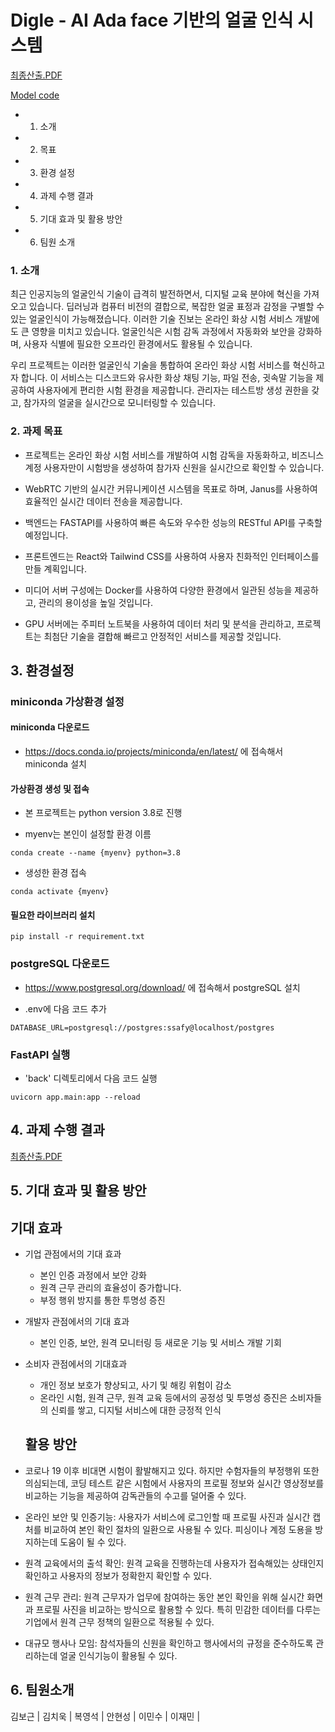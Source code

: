 # Digle - AI Ada face 기반의 얼굴 인식 시스템

[ 최종산출.PDF ](https://github.com/Chosamee/Digle-WebRTC/blob/master/%EC%B5%9C%EC%A2%85%EC%82%B0%EC%B6%9C.pdf)


[ Model code ](https://github.com/Chosamee/SimpleFaceSimilarityChecker-UseAdaFace)


-   1. 소개

-   2. 목표

-   3. 환경 설정

-   4. 과제 수행 결과

-   5. 기대 효과 및 활용 방안

-   6. 팀원 소개

### 1. 소개

최근 인공지능의 얼굴인식 기술이 급격히 발전하면서, 디지털 교육 분야에 혁신을 가져오고 있습니다. 딥러닝과 컴퓨터 비전의 결합으로, 복잡한 얼굴 표정과 감정을 구별할 수 있는 얼굴인식이 가능해졌습니다. 이러한 기술 진보는 온라인 화상 시험 서비스 개발에도 큰 영향을 미치고 있습니다. 얼굴인식은 시험 감독 과정에서 자동화와 보안을 강화하며, 사용자 식별에 필요한 오프라인 환경에서도 활용될 수 있습니다.

우리 프로젝트는 이러한 얼굴인식 기술을 통합하여 온라인 화상 시험 서비스를 혁신하고자 합니다. 이 서비스는 디스코드와 유사한 화상 채팅 기능, 파일 전송, 귓속말 기능을 제공하여 사용자에게 편리한 시험 환경을 제공합니다. 관리자는 테스트방 생성 권한을 갖고, 참가자의 얼굴을 실시간으로 모니터링할 수 있습니다.

### 2. 과제 목표

-   프로젝트는 온라인 화상 시험 서비스를 개발하여 시험 감독을 자동화하고, 비즈니스 계정 사용자만이 시험방을 생성하여 참가자 신원을 실시간으로 확인할 수 있습니다.

-   WebRTC 기반의 실시간 커뮤니케이션 시스템을 목표로 하며, Janus를 사용하여 효율적인 실시간 데이터 전송을 제공합니다.

-   백엔드는 FASTAPI를 사용하여 빠른 속도와 우수한 성능의 RESTful API를 구축할 예정입니다.

-   프론트엔드는 React와 Tailwind CSS를 사용하여 사용자 친화적인 인터페이스를 만들 계획입니다.

-   미디어 서버 구성에는 Docker를 사용하여 다양한 환경에서 일관된 성능을 제공하고, 관리의 용이성을 높일 것입니다.

-   GPU 서버에는 주피터 노트북을 사용하여 데이터 처리 및 분석을 관리하고, 프로젝트는 최첨단 기술을 결합해 빠르고 안정적인 서비스를 제공할 것입니다.

## 3. 환경설정

### miniconda 가상환경 설정

#### miniconda 다운로드

-   https://docs.conda.io/projects/miniconda/en/latest/ 에 접속해서 miniconda 설치

#### 가상환경 생성 및 접속

-   본 프로젝트는 python version 3.8로 진행

-   myenv는 본인이 설정할 환경 이름

```
conda create --name {myenv} python=3.8
```

-   생성한 환경 접속

```
conda activate {myenv}
```

#### 필요한 라이브러리 설치

```
pip install -r requirement.txt
```

### postgreSQL 다운로드

-   https://www.postgresql.org/download/ 에 접속해서 postgreSQL 설치

-   .env에 다음 코드 추가

```
DATABASE_URL=postgresql://postgres:ssafy@localhost/postgres
```

### FastAPI 실행

-   'back' 디렉토리에서 다음 코드 실행

```
uvicorn app.main:app --reload
```

## 4. 과제 수행 결과

[ 최종산출.PDF ](https://github.com/Chosamee/Digle-WebRTC/blob/master/%EC%B5%9C%EC%A2%85%EC%82%B0%EC%B6%9C.pdf)

## 5. 기대 효과 및 활용 방안

## 기대 효과

-   기업 관점에서의 기대 효과

    -   본인 인증 과정에서 보안 강화
    -   원격 근무 관리의 효율성이 증가합니다.
    -   부정 행위 방지를 통한 투명성 증진

-   개발자 관점에서의 기대 효과

    -   본인 인증, 보안, 원격 모니터링 등 새로운 기능 및 서비스 개발 기회

-   소비자 관점에서의 기대효과

    -   개인 정보 보호가 향상되고, 사기 및 해킹 위험이 감소
    -   온라인 시험, 원격 근무, 원격 교육 등에서의 공정성 및 투명성 증진은 소비자들의 신뢰를 쌓고, 디지털 서비스에 대한 긍정적 인식

    ## 활용 방안

-   코로나 19 이후 비대면 시험이 활발해지고 있다. 하지만 수험자들의 부정행위 또한 의심되는데, 코딩 테스트 같은 시험에서 사용자의 프로필 정보와 실시간 영상정보를 비교하는 기능을 제공하여 감독관들의 수고를 덜어줄 수 있다.

-   온라인 보안 및 인증기능: 사용자가 서비스에 로그인할 때 프로필 사진과 실시간 캡처를 비교하여 본인 확인 절차의 일환으로 사용될 수 있다. 피싱이나 계정 도용을 방지하는데 도움이 될 수 있다.

-   원격 교육에서의 출석 확인: 원격 교육을 진행하는데 사용자가 접속해있는 상태인지 확인하고 사용자의 정보가 정확한지 확인할 수 있다.

-   원격 근무 관리: 원격 근무자가 업무에 참여하는 동안 본인 확인을 위해 실시간 화면과 프로필 사진을 비교하는 방식으로 활용할 수 있다. 특히 민감한 데이터를 다루는 기업에서 원격 근무 정책의 일환으로 적용될 수 있다.

-   대규모 행사나 모임: 참석자들의 신원을 확인하고 행사에서의 규정을 준수하도록 관리하는데 얼굴 인식기능이 활용될 수 있다.

## 6. 팀원소개

김보근 | 김치욱 | 복영석 | 안현성 | 이민수 | 이재민 |
